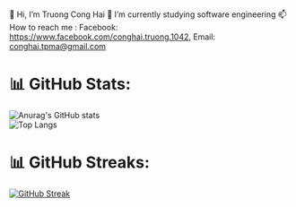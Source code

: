 👋 Hi, I’m Truong Cong Hai
🌱 I’m currently studying software engineering
📫 How to reach me : 
Facebook: https://www.facebook.com/conghai.truong.1042, 
Email: conghai.tpma@gmail.com
<!---
trgcghai/trgcghai is a ✨ special ✨ repository because its `README.md` (this file) appears on your GitHub profile.
You can click the Preview link to take a look at your changes.
--->
# 📊 GitHub Stats:
![Anurag's GitHub stats](https://github-readme-stats.vercel.app/api?username=trgcghai&show_icons=true&theme=github_dark_dimmed)
<br>
![Top Langs](https://github-readme-stats.vercel.app/api/top-langs/?username=trgcghai&show_icons=true&theme=github_dark_dimmed)

# 📊 GitHub Streaks:
<a href="https://git.io/streak-stats"><img src="https://streak-stats.demolab.com?user=trgcghai&theme=react&hide_border=true&date_format=j%20M%5B%20Y%5D" alt="GitHub Streak" /></a>
